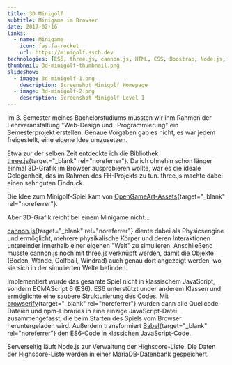 ```yaml
---
title: 3D Minigolf
subtitle: Minigame im Browser
date: 2017-02-16
links:
  - name: Minigame
    icon: fas fa-rocket
    url: https://minigolf.ssch.dev
technologies: [ES6, three.js, cannon.js, HTML, CSS, Boostrap, Node.js, Express, pug.js, MariaDB]
thumbnail: 3d-minigolf-thumbnail.png
slideshow:
  - image: 3d-minigolf-1.png
    description: Screenshot Minigolf Homepage
  - image: 3d-minigolf-2.png
    description: Screenshot Minigolf Level 1
---
```


Im 3. Semester meines Bachelorstudiums mussten wir ihm Rahmen der Lehrveranstaltung "Web-Design und -Programmierung" ein Semesterprojekt erstellen.
Genaue Vorgaben gab es nicht, es war jedem freigestellt, eine eigene Idee umzusetzen.

Etwa zur der selben Zeit entdeckte ich die Bibliothek [three.js](https://threejs.org){target="_blank" rel="noreferrer"}.
Da ich ohnehin schon länger einmal 3D-Grafik im Browser ausprobieren wollte, war es die ideale Gelegenheit, das im Rahmen des FH-Projekts zu tun.
three.js machte dabei einen sehr guten Eindruck.

Die Idee zum Minigolf-Spiel kam von [OpenGameArt-Assets](http://opengameart.org/content/3d-minigolf-pack){target="_blank" rel="noreferrer"}.

Aber 3D-Grafik reicht bei einem Minigame nicht...

[cannon.js](https://schteppe.github.io/cannon.js/){target="_blank" rel="noreferrer"} diente dabei als Physicsengine und ermöglicht, mehrere physikalische Körper und deren Interaktionen untereinder innerhalb einer eigenen "Welt" zu simulieren. 
Anschließend musste cannon.js noch mit three.js verknüpft werden, damit die Objekte (Boden, Wände, Golfball, Windrad) auch genau dort angezeigt werden, wo sie sich in der simulierten Welte befinden.

Implementiert wurde das gesamte Spiel nicht in klassischem JavaScript, sondern ECMAScript 6 (ES6).
ES6 unterstützt under anderem Klassen und ermöglichte eine saubere Strukturierung des Codes.
Mit [browserify](http://browserify.org){target="_blank" rel="noreferrer"} wurden dann alle Quellcode-Dateien und npm-Libraries in eine einzige JavaScript-Datei zusammengefasst, die beim Starten des Spiels vom Browser heruntergeladen wird.
Außerdem transformiert [Babel](https://babeljs.io){target="_blank" rel="noreferrer"} den ES6-Code in klassichen JavaScript-Code.

Serverseitig läuft Node.js zur Verwaltung der Highscore-Liste. Die Daten der Highscore-Liste werden in einer MariaDB-Datenbank gespeichert.

